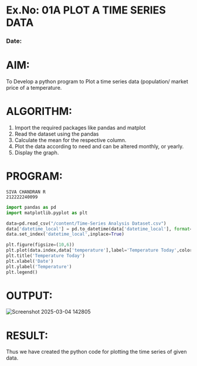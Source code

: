 # Ex.No: 01A PLOT A TIME SERIES DATA
###  Date: 

# AIM:
To Develop a python program to Plot a time series data (population/ market price of a temperature.
# ALGORITHM:
1. Import the required packages like pandas and matplot
2. Read the dataset using the pandas
3. Calculate the mean for the respective column.
4. Plot the data according to need and can be altered monthly, or yearly.
5. Display the graph.
# PROGRAM:
```
SIVA CHANDRAN R
212222240099
```
```python
import pandas as pd
import matplotlib.pyplot as plt

data=pd.read_csv("/content/Time-Series Analysis Dataset.csv")
data['datetime_local'] = pd.to_datetime(data['datetime_local'], format='%d-%m-%Y %H:%M')
data.set_index('datetime_local',inplace=True)

plt.figure(figsize=(10,6))
plt.plot(data.index,data['temperature'],label='Temperature Today',color='green')
plt.title('Temperature Today')
plt.xlabel('Date')
plt.ylabel('Temperature')
plt.legend()
```

# OUTPUT:

![Screenshot 2025-03-04 142805](https://github.com/user-attachments/assets/04dd1370-8db8-431d-b644-371702824f32)


# RESULT:
Thus we have created the python code for plotting the time series of given data.
